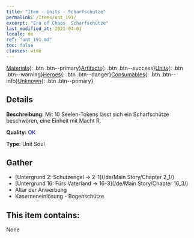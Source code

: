 ```yaml
---
title: "Item - Units - Scharfschütze"
permalink: /Items/unt_191/
excerpt: "Era of Chaos  Scharfschütze"
last_modified_at: 2021-04-01
locale: de
ref: "unt_191.md"
toc: false
classes: wide
---
```

 [Materials](/de/Items/){: .btn .btn--primary}[Artifacts](/de/Items/Artifacts/){: .btn .btn--success}[Units](/de/Items/Units/){: .btn .btn--warning}[Heroes](/de/Items/Heroes/){: .btn .btn--danger}[Consumables](/de/Items/Consumables/){: .btn .btn--info}[Unknown](/de/Items/Unknown/){: .btn .btn--primary}

## Details
 **Beschreibung:** Mit 10 Seelen-Tokens lässt sich ein Scharfschütze beschwören, eine Einheit mit Macht R.

 **Quality:** <span style="color: #0000CD">OK</span>

 **Type:** Unit Soul

## Gather

*    [Untergrund 2: Schutzengel -> 2-1](/de/Main Story/Chapter 2_1/) 
*    [Untergrund 16: Fürs Vaterland -> 16-3](/de/Main Story/Chapter 16_3/) 
*    Altar der Anwerbung 
*    Kaserneneinlösung - Bogenschütze 

## This item contains:

  None

